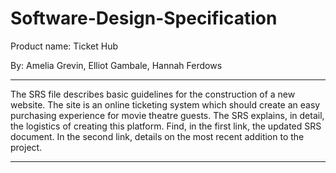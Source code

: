 # Software-Design-Specification
Product name: Ticket Hub

By: Amelia Grevin, Elliot Gambale, Hannah Ferdows 
***
The SRS file describes basic guidelines for the construction of a new website. The site is an online ticketing system which should create an easy purchasing experience for movie theatre guests. The SRS explains, in detail, the logistics of creating this platform. Find, in the first link, the updated SRS document. In the second link, details on the most recent addition to the project.
***
